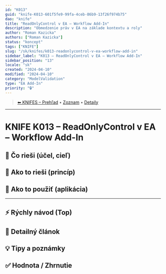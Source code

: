 ```yaml
---
id: "K013"
guid: "knife-K013-601f5fe9-99fa-4ceb-86b9-13f26f974b75"
dao: "knife"
title: "ReadOnlyControl v EA – Workflow Add-In"
description: "Obmedzenie práv v EA na základe kontextu a roly"
author: "Roman Kazicka"
authors: ["Roman Kazicka"]
status: "koncept"
tags: ["KNIFE"]
slug: "/sk/knifes/k013-readonlycontrol-v-ea-workflow-add-in"
sidebar_label: "K013 – ReadOnlyControl v EA – Workflow Add-In"
sidebar_position: "13"
locale: "sk"
created: "2024-04-10"
modified: "2024-04-10"
category: "ModelValidation"
type: "EA Add-In"
priority: "🔒"
---
```

<!-- body:start -->

<!-- nav:knifes -->
> [⬅ KNIFES – Prehľad](../KNIFEsOverview.md) • [Zoznam](../KNIFE_Overview_List.md) • [Detaily](../KNIFE_Overview_Details.md)
---
# KNIFE K013 – ReadOnlyControl v EA – Workflow Add-In

## 🎯 Čo rieši (účel, cieľ)

## 🧩 Ako to rieši (princíp)

## 🧪 Ako to použiť (aplikácia)

---

## ⚡ Rýchly návod (Top)

## 📜 Detailný článok

## 💡 Tipy a poznámky

## ✅ Hodnota / Zhrnutie
